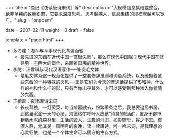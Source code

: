 +++
title = "摘记《夜读唐诗宋词》等"
description = "大规模信息集结或整合，绝非单纯的数量积累，它要求深度思考。思考越深入，信息集结的规模就越可以宽广。"
slug = "onpoem"

date = 2007-02-11
weight = 0
draft = false

template = "page.html"
+++

* 茅海建：湘军与军事现代化背道而驰
  * 最先进的东西在近代中国一直很失败”，那么在现代中国呢？现代中国在修建另一座巨大的堡垒，来固锁国民的精神世界。
* 李陀：汪曾祺与现代汉语写作──兼谈毛文体
  * 是毛文体为这一规范化提供了一整套修辞法则和词语系统，以及统摄着这些东西的一种特殊的文风──正是它们为今天的普通话提供了形和神。什么样的神和什么样的形，只有当你出乎其外，才可以感受到那种渗入你骨髓的东西。
* 王相雷：夜读唐诗宋词
  * 长夜茕独，一灯荧荧，每当喧嚣散去，纷繁萧条之后，我总要退居书房，到这里沉淀一天的心绪。海德格尔呼吁人应该“诗意的栖居”，置身于都市钢筋水泥的森林里，生活的毁人，生趣的消弭，如影随形，挥之不去。夜深人静，尤其是一窗明月的夜晚，读一读唐诗，吟一吟宋词，是我理想的心灵归依，也是一个个体生命可以固守的生存方式。



